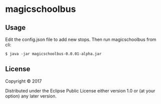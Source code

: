 # magicschoolbus

## Usage

Edit the config.json file to add new stops. Then run magicschoolbus from cli:

    $ java -jar magicschoolbus-0.0.01-alpha.jar

## License

Copyright © 2017

Distributed under the Eclipse Public License either version 1.0 or (at
your option) any later version.
